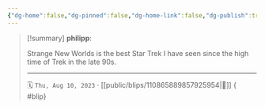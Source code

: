 ```yaml
---
{"dg-home":false,"dg-pinned":false,"dg-home-link":false,"dg-publish":true,"type":"blip","disabled rules":["yaml-title","yaml-title-alias","file-name-heading"],"title":"philipp on mastodon @ 2023-08-10","created-date":"2023-08-10T14:53:47","id":110865889857925950,"updated-date":"2025-05-02T08:50:43","dg-path":"blips/110865889857925954.md","permalink":"/blips/110865889857925954/","dgPassFrontmatter":true,"created":"2023-08-10T14:53:47","updated":"2025-05-02T08:50:43"}
---
```


> [!summary] **philipp**:
>
> Strange New Worlds is the best Star Trek I have seen since the high time of Trek in the late 90s.
> - - -
>
> 🗓️ `Thu, Aug 10, 2023` · [[public/blips/110865889857925954\|🔗]]
{ #blip}

